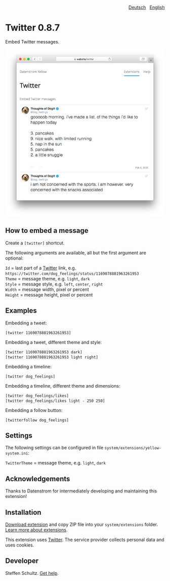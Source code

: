 <p align="right"><a href="README-de.md">Deutsch</a> &nbsp; <a href="README.md">English</a></p>

# Twitter 0.8.7

Embed Twitter messages.

<p align="center"><img src="twitter-screenshot.png?raw=true" alt="Screenshot"></p>

## How to embed a message

Create a `[twitter]` shortcut. 

The following arguments are available, all but the first argument are optional:
 
`Id` = last part of a [Twitter](https://www.twitter.com) link, e.g. `https://twitter.com/dog_feelings/status/1169078881963261953`  
`Theme` = message theme, e.g. `light`, `dark`  
`Style` = message style, e.g. `left`, `center`, `right`  
`Width` = message width, pixel or percent  
`Height` = message height, pixel or percent  

## Examples

Embedding a tweet:

    [twitter 1169078881963261953]

Embedding a tweet, different theme and style:

    [twitter 1169078881963261953 dark]
    [twitter 1169078881963261953 light right]

Embedding a timeline:

    [twitter dog_feelings]

Embedding a timeline, different theme and dimensions:

    [twitter dog_feelings/likes]
    [twitter dog_feelings/likes light - 250 250]

Embedding a follow button:

    [twitterfollow dog_feelings]

## Settings

The following settings can be configured in file `system/extensions/yellow-system.ini`:

`TwitterTheme` = message theme, e.g. `light`, `dark`  

## Acknowledgements

Thanks to Datenstrom for intermediately developing and maintaining this extension!

## Installation

[Download extension](https://github.com/datenstrom/yellow-extensions/raw/main/downloads/twitter.zip) and copy ZIP file into your `system/extensions` folder. [Learn more about extensions](https://github.com/annaesvensson/yellow-update).

This extension uses [Twitter](https://www.twitter.com). The service provider collects personal data and uses cookies.

## Developer

Steffen Schultz. [Get help](https://datenstrom.se/yellow/help/).
